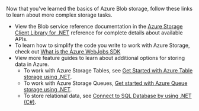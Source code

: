 
Now that you've learned the basics of Azure Blob storage, follow these links to learn about more complex storage tasks.

* View the Blob service reference documentation in the [Azure Storage Client Library for .NET](http://go.microsoft.com/fwlink/?LinkID=390731) reference for complete details about available APIs.
* To learn how to simplify the code you write to work with Azure Storage, check out [What is the Azure WebJobs SDK](../articles/app-service-web/websites-dotnet-webjobs-sdk.md)
* View more feature guides to learn about additional options for storing data in Azure.
  * To work with Azure Storage Tables, see [Get Started with Azure Table storage using .NET](../articles/storage/storage-dotnet-how-to-use-tables.md).
  * To work with Azure Storage Queues, [Get started with Azure Queue storage using .NET](../articles/storage/storage-dotnet-how-to-use-queues.md).
  * To store relational data, see [Connect to SQL Database by using .NET (C#)](../articles/sql-database/sql-database-develop-dotnet-simple.md).

